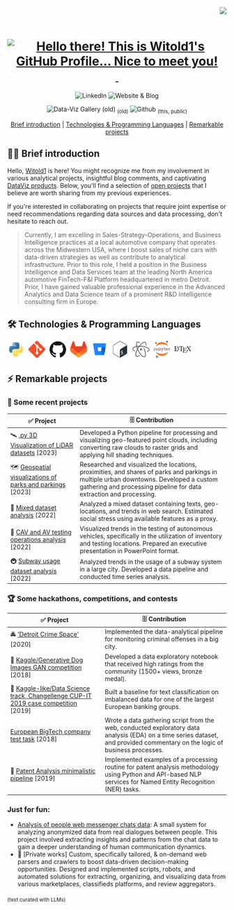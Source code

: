 <img align="right" src="https://visitor-badge.laobi.icu/badge?page_id=Witold1">
<h1 align="Center">
  <a href="https://git.io/typing-svg"><img src="https://readme-typing-svg.herokuapp.com?lines=Hello+there!+;This+is+Witold1's+GitHub+Profile...;Nice+to+meet+you!&center=true&size=25&width=600" alt="Hello there! This is Witold1's GitHub Profile... Nice to meet you!" />
  </a>
</h1>

<div>
  <p align="center">
    <img alt="LinkedIn" src="https://img.shields.io/badge/LinkedIn-000000?style=for-the-badge&logo=linkedin&logoColor=white&link=https://www.linkedin.com/in/vital-yevtushenko/">
    <img alt="Website & Blog" src="https://img.shields.io/badge/Website_&_Blog-000000?style=for-the-badge&logo=vue.js&logoColor=white&link=https://witold1.github.io/">
  </p>
  <p align="center">
      <img alt="Data-Viz Gallery (old)" src="https://img.shields.io/badge/Web-DataViz_Portfolio-000000.svg?&style=flat-square&logo=github&logoColor=white&link=https://witold.page.link/CV">&nbsp;<sub>(old)</sub>
      <img alt="Github" src="https://img.shields.io/badge/Web-Github-000000.svg?&style=flat-square&logo=github&logoColor=white&link=https://witold.page.link/CV">&nbsp;<sub>(this, public)</sub>
  </p>
</div>

<div align="center">

  [Brief introduction](#man_technologist-brief-introduction) | [Technologies & Programming Languages](#hammer_and_wrench-technologies--programming-languages) | [Remarkable projects](#-remarkable-projects)
</div>

## :man_technologist: Brief introduction
Hello, [Witold1](https://witold1.github.io/) is here! You might recognize me from my involvement in various analytical projects, insightful blog comments, and captivating [DataViz products](https://witold1.github.io/). Below, you'll find a selection of [open projects](#-remarkable-projects) that I believe are worth sharing from my previous experiences.

If you're interested in collaborating on projects that require joint expertise or need recommendations regarding data sources and data processing, don't hesitate to reach out.

> Currently, I am excelling in Sales-Strategy-Operations, and Business Intelligence practices at a local automotive company that operates across the Midwestern USA, where I boost sales of niche cars with data-driven strategies as well as contribute to analytical infrastructure. Prior to this role, I held a position in the Business Intelligence and Data Services team at the leading North America automotive FinTech-F&I Platform headquartered in metro Detroit. Prior, I have gained valuable professional experience in the Advanced Analytics and Data Science team of a prominent R&D Intelligence consulting firm in Europe.

## :hammer_and_wrench: Technologies & Programming Languages
<div align=left>
  <img src="https://github.com/devicons/devicon/blob/master/icons/python/python-original.svg" title="Python" alt="Python" width="40" height="40"/>&nbsp;
  <img src="https://github.com/devicons/devicon/blob/master/icons/git/git-original.svg" title="Git" alt="Git" width="40" height="40"/>&nbsp;
  <img src="https://github.com/devicons/devicon/blob/master/icons/github/github-original.svg" title="GitHub" alt="GitHub" width="40" height="40"/>&nbsp;
  <img src="https://github.com/devicons/devicon/blob/master/icons/gitlab/gitlab-original.svg" title="Gitlab" alt="GitLab" width="40" height="40"/>&nbsp;
  <img src="https://github.com/devicons/devicon/blob/master/icons/bitbucket/bitbucket-original.svg" title="Bitbucket" alt="GitLab" width="40" height="40"/>&nbsp;
  <img src="https://github.com/devicons/devicon/blob/master/icons/bash/bash-original.svg" title="Bash/Shell/PowerShell" alt="Bash/Shell/PowerShell" width="40" height="40"/>&nbsp;
  <img src="https://github.com/devicons/devicon/blob/master/icons/atom/atom-original.svg" title="Atom" alt="Atom" width="40" height="40"/>&nbsp;
  <img src="https://github.com/devicons/devicon/blob/master/icons/jupyter/jupyter-original-wordmark.svg" title="Jupyter" alt="Jupyter" width="40" height="40"/>&nbsp;
  <img src="https://github.com/devicons/devicon/blob/master/icons/latex/latex-original.svg" title="LaTeX" alt="LaTeX" width="40" height="40"/>&nbsp;
</div>

## ⚡ Remarkable projects
### 📁 Some recent projects


  | ✅ Project | 🗄️ Contribution  |
  |---|---|
  | 🛰️ [.py 3D Visualization of LiDAR datasets](https://github.com/Witold1/urban_lidar_3d_practice) [2023] | Developed a Python pipeline for processing and visualizing geo-featured point clouds, including converting raw clouds to raster grids and applying hill shading techniques. |
  | 🗺️ [Geospatial visualizations of parks and parkings](https://github.com/Witold1/downtowns_parks_parkings) [2023] | Researched and visualized the locations, proximities, and shares of parks and parkings in multiple urban downtowns. Developed a custom gathering and processing pipeline for data extraction and processing. |
  | 📝 [Mixed dataset analysis](https://github.com/Witold1/quilt_test_task) [2022] | Analyzed a mixed dataset containing texts, geo-locations, and trends in web search. Estimated social stress using available features as a proxy. |
  | 🚙 [CAV and AV testing operations analysis](https://github.com/Witold1/CAV_data_case) [2022] | Visualized trends in the testing of autonomous vehicles, specifically in the utilization of inventory and testing locations. Prepared an executive presentation in PowerPoint format. |
  | 🚇 [Subway usage dataset analysis](https://github.com/Witold1/mta_data_research) [2022] | Analyzed trends in the usage of a subway system in a large city. Developed a data pipeline and conducted time series analysis. |

### 🏆 Some hackathons, competitions, and contests

  | ✅ Project | 🗄️ Contribution  |
  |---|---|
  | 🚔 ['Detroit Crime Space'](https://github.com/Witold1/detroit_crime_space) [2020] | Implemented the data-analytical pipeline for monitoring criminal offenses in a big city. |
  | 🐶 [Kaggle/Generative Dog Images GAN competition](https://www.kaggle.com/witold1/quick-data-explanation-and-eda) [2018] | Developed a data exploratory notebook that received high ratings from the community (1500+ views, bronze medal). |
  | 🏦 [Kaggle-like/Data Science track, Changellenge CUP-IT 2019 case competition](https://www.kaggle.com/mihaon/cup-it-19-sample-baseline) [2019] | Built a baseline for text classification on imbalanced data for one of the largest European banking groups. |
  | [European BigTech company test task](https://github.com/Witold1/yandex_intern_hypercube_test) [2018] | Wrote a data gathering script from the web, conducted exploratory data analysis (EDA) on a time series dataset, and provided commentary on the logic of business processes. |
  | 📜 [Patent Analysis minimalistic pipeline](https://github.com/Witold1/patent_analysis) [2019] | Implemented examples of a processing routine for patent analysis methodology using Python and API-based NLP services for Named Entity Recognition (NER) tasks. |

### Just for fun:
  * [Analysis of people web messenger chats data](https://github.com/Witold1/messenger_chat_descriptive): A small system for analyzing anonymized data from real dialogues between people. This project involved extracting insights and patterns from the chat data to gain a deeper understanding of human communication dynamics.
  * 🤖 [Private works] Custom, specifically tailored, & on-demand web parsers and crawlers to boost data-driven decision-making opportunities. Designed and implemented scripts, robots, and automated solutions for extracting, organizing, and visualizing data from various marketplaces, classifieds platforms, and review aggregators.

<sub>(text curated with LLMs)</sub>
